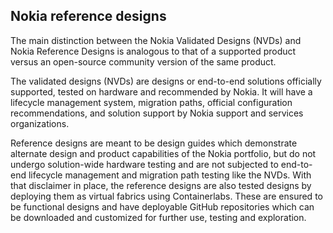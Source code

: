 ## Nokia reference designs

The main distinction between the Nokia Validated Designs (NVDs) and Nokia Reference Designs is analogous to that of a supported product versus an open-source community version of the same product.  

The validated designs (NVDs) are designs or end-to-end solutions officially supported, tested on hardware and recommended by Nokia. It will have a lifecycle management system, migration paths, official configuration recommendations, and solution support by Nokia support and services organizations.  

Reference designs are meant to be design guides which demonstrate alternate design and product capabilities of the Nokia portfolio, but do not undergo solution-wide hardware testing and are not subjected to end-to-end lifecycle management and migration path testing like the NVDs.  With that disclaimer in place, the reference designs are also tested designs by deploying them as virtual fabrics using Containerlabs. These are ensured to be functional designs and have deployable GitHub repositories which can be downloaded and customized for further use, testing and exploration.